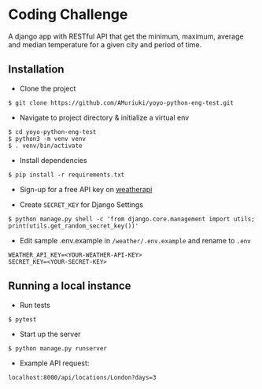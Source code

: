# Coding Challenge
A django app with RESTful API that get the minimum, maximum, average and median temperature for a given city and period of time.

## Installation
* Clone the project
```
$ git clone https://github.com/AMuriuki/yoyo-python-eng-test.git
```

* Navigate to project directory & initialize a virtual env
```
$ cd yoyo-python-eng-test
$ python3 -m venv venv
$ . venv/bin/activate
```

* Install dependencies 
```
$ pip install -r requirements.txt
```

* Sign-up for a free API key on [weatherapi](https://www.weatherapi.com/)

* Create `SECRET_KEY` for Django Settings
```
$ python manage.py shell -c 'from django.core.management import utils; print(utils.get_random_secret_key())'
```

* Edit sample .env.example in `/weather/.env.example` and rename to `.env`
```
WEATHER_API_KEY=<YOUR-WEATHER-API-KEY>
SECRET_KEY=<YOUR-SECRET-KEY>
```
## Running a local instance
* Run tests
```
$ pytest
```
* Start up the server
```
$ python manage.py runserver
```
* Example API request:
```
localhost:8000/api/locations/London?days=3
``` 
